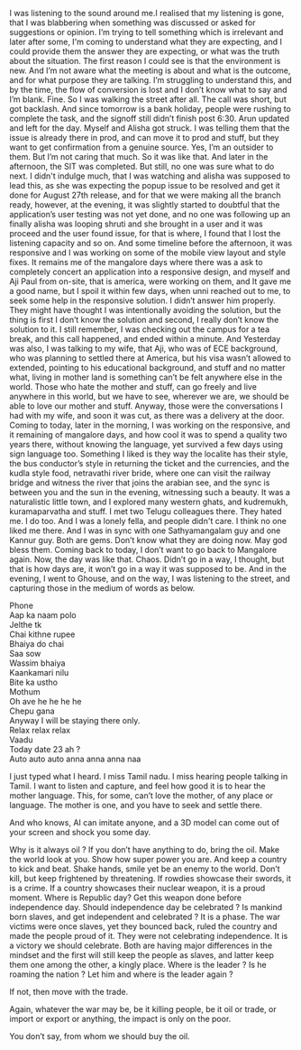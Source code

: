 I was listening to the sound around me.I realised that my listening is gone, that I was blabbering when something was discussed or asked for suggestions or opinion. I’m trying to tell something which is irrelevant and later after some, I'm coming to understand what they are expecting, and I could provide them the answer they are expecting, or what was the truth about the situation. The first reason I could see is that the environment is new. And I’m not aware what the meeting is about and what is the outcome, and for what purpose they are talking. I’m struggling to understand this, and by the time, the flow of conversion is lost and I don’t know what to say and I’m blank. Fine. So I was walking the street after all. The call was short, but got backlash. And since tomorrow is a bank holiday, people were rushing to complete the task, and the signoff still didn’t finish post 6:30. Arun updated and left for the day. Myself and Alisha got struck. I was telling them that the issue is already there in prod, and can move it to prod and stuff, but they want to get confirmation from a genuine source. Yes, I’m an outsider to them. But I’m not caring that much. So it was like that. And later in the afternoon, the SIT was completed. But still, no one was sure what to do next. I didn't indulge much, that I was watching and alisha was supposed to lead this, as she was expecting the popup issue to be resolved and get it done for August 27th release, and for that we were making all the branch ready, however, at the evening, it was slightly started to doubtful that the application’s user testing was not yet done, and no one was following up an finally alisha was looping shruti and she brought in a user and it was proceed and the user found issue, for that is where, I found that I lost the listening capacity and so on. And some timeline before the afternoon, it was responsive and I was working on some of the mobile view layout and style fixes. It remains me of the mangalore days where there was a ask to completely concert an application into a responsive design, and myself and Aji Paul from on-site, that is america, were working on them, and It gave me a good name, but I spoil it within few days, when unni reached out to me, to seek some help in the responsive solution. I didn’t answer him properly. They might have thought I was intentionally avoiding the solution, but the thing is first I don’t know the solution and second, I really don’t know the solution to it. I still remember, I was checking out the campus for a tea break, and this call happened, and ended within a minute. And Yesterday was also, I was talking to my wife, that Aji, who was of ECE background, who was planning to settled there at America, but his visa wasn’t allowed to extended, pointing to his educational background, and stuff and no matter what, living in mother land is something can’t be felt anywhere else in the world. Those who hate the mother and stuff, can go freely and live anywhere in this world, but we have to see, wherever we are, we should be able to love our mother and stuff. Anyway, those were the conversations I had with my wife, and soon it was cut, as there was a delivery at the door. Coming to today, later in the morning, I was working on the responsive, and it remaining of mangalore days, and how cool it was to spend a quality two years there, without knowing the language, yet survived a few days using sign language too. Something I liked is they way the localite has their style, the bus conductor’s style in returning the ticket and the currencies, and the kudla style food, netravathi river bride, where one can visit the railway bridge and witness the river that joins the arabian see, and the sync is between you and the sun in the evening, witnessing such a beauty. It was a naturalistic little town, and I explored many western ghats, and kudremukh, kuramaparvatha and stuff. I met two Telugu colleagues there. They hated me. I do too. And I was a lonely fella, and people didn't care. I think no one liked me there. And I was in sync with one Sathyamangalam guy and one Kannur guy. Both are gems. Don’t know what they are doing now. May god bless them. Coming back to today, I don’t want to go back to Mangalore again. Now, the day was like that. Chaos. Didn’t go in a way, I thought, but that is how days are, it won’t go in a way it was supposed to be. And in the evening, I went to Ghouse, and on the way, I was listening to the street, and capturing those in the medium of words as below.  

Phone  
Aap ka naam polo  
Jelthe tk  
Chai kithne rupee  
Bhaiya do chai  
Saa sow  
Wassim bhaiya  
Kaankamari nilu  
Bite ka ustho  
Mothum  
Oh ave he he he he  
Chepu gana  
Anyway I will be staying there only.  
Relax relax relax  
Vaadu  
Today date 23 ah ?  
Auto auto auto anna anna anna naa  

I just typed what I heard. I miss Tamil nadu. I miss hearing people talking in Tamil. I want to listen and capture, and feel how good it is to hear the mother language. This, for some, can’t love the mother, of any place or language. The mother is one, and you have to seek and settle there.  

And who knows, AI can imitate anyone, and a 3D model can come out of your screen and shock you some day.  

Why is it always oil ? If you don’t have anything to do, bring the oil. Make the world look at you. Show how super power you are. And keep a country to kick and beat. Shake hands, smile yet be an enemy to the world. Don’t kill, but keep frightened by threatening. If rowdies showcase their swords, it is a crime. If a country showcases their nuclear weapon, it is a proud moment. Where is Republic day? Get this weapon done before independence day. Should independence day be celebrated ? Is mankind born slaves, and get independent and celebrated ? It is a phase. The war victims were once slaves, yet they bounced back, ruled the country and made the people proud of it. They were not celebrating independence. It is a victory we should celebrate. Both are having major differences in the mindset and the first will still keep the people as slaves, and latter keep them one among the other, a kingly place. Where is the leader ? Is he roaming the nation ? Let him and where is the leader again ?   

If not, then move with the trade.  

Again, whatever the war may be, be it killing people, be it oil or trade, or import or export or anything, the impact is only on the poor.   

You don’t say, from whom we should buy the oil.  
